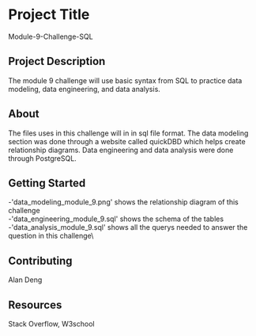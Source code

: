 # Project Title
Module-9-Challenge-SQL

## Project Description
The module 9 challenge will use basic syntax from SQL to practice data modeling, data engineering, and data analysis. 

## About
The files uses in this challenge will in in sql file format. The data modeling section was done through a website  called quickDBD which helps create relationship diagrams. Data engineering and data analysis were done through PostgreSQL. 

## Getting Started
-'data_modeling_module_9.png' shows the relationship diagram of this challenge\
-'data_engineering_module_9.sql' shows the schema of the tables\
-'data_analysis_module_9.sql' shows all the querys needed to answer the question in this challenge\

## Contributing
Alan Deng

## Resources
Stack Overflow, W3school